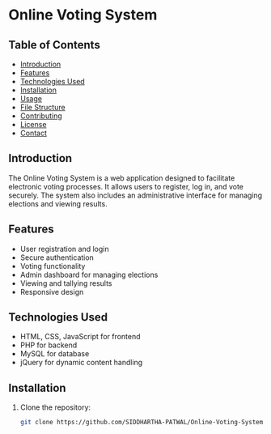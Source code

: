 # Online Voting System

## Table of Contents
- [Introduction](#introduction)
- [Features](#features)
- [Technologies Used](#technologies-used)
- [Installation](#installation)
- [Usage](#usage)
- [File Structure](#file-structure)
- [Contributing](#contributing)
- [License](#license)
- [Contact](#contact)

## Introduction
The Online Voting System is a web application designed to facilitate electronic voting processes. It allows users to register, log in, and vote securely. The system also includes an administrative interface for managing elections and viewing results.

## Features
- User registration and login
- Secure authentication
- Voting functionality
- Admin dashboard for managing elections
- Viewing and tallying results
- Responsive design

## Technologies Used
- HTML, CSS, JavaScript for frontend
- PHP for backend
- MySQL for database
- jQuery for dynamic content handling

## Installation
1. Clone the repository:
   ```bash
   git clone https://github.com/SIDDHARTHA-PATWAL/Online-Voting-System.git
